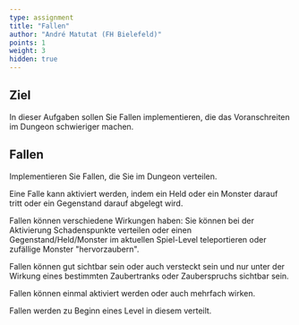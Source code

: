 ```yaml
---
type: assignment
title: "Fallen"
author: "André Matutat (FH Bielefeld)"
points: 1
weight: 3
hidden: true
---
```


## Ziel

In dieser Aufgaben sollen Sie Fallen implementieren, die das Voranschreiten im Dungeon schwieriger machen.

## Fallen

Implementieren Sie Fallen, die Sie im Dungeon verteilen.

Eine Falle kann aktiviert werden, indem ein Held oder ein Monster darauf tritt oder ein
Gegenstand darauf abgelegt wird.

Fallen können verschiedene Wirkungen haben: Sie können bei der Aktivierung Schadenspunkte verteilen oder einen
Gegenstand/Held/Monster im aktuellen Spiel-Level teleportieren oder
zufällige Monster "hervorzaubern".

Fallen können gut sichtbar sein oder auch versteckt sein und nur unter der Wirkung eines bestimmten Zaubertranks
oder Zauberspruchs sichtbar sein.

Fallen können einmal aktiviert werden oder auch mehrfach wirken.

Fallen werden zu Beginn eines Level in diesem verteilt.
